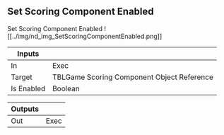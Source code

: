 ## Set Scoring Component Enabled
Set Scoring Component Enabled
![[../img/nd_img_SetScoringComponentEnabled.png]]

|Inputs||
|--|--|
| In | Exec |
| Target | TBLGame Scoring Component Object Reference |
| Is Enabled | Boolean |

|Outputs||
|--|--|
| Out | Exec |

